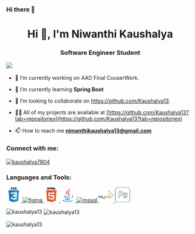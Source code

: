 ### Hi there 👋

<h1 align="center">Hi 👋, I'm Niwanthi Kaushalya</h1>
<h3 align="center">Software Engineer Student</h3>

<img src="https://img.freepik.com/premium-vector/web-development-programming-languages-css-html-it-ui-programmer-cartoon-character-developing-website-coding-flat-illustration-banner_128772-866.jpg?size=626&ext=jpg&ga=GA1.1.439497511.1687503909&semt=ais">

- 🔭 I’m currently working on AAD Final CouserWork.

- 🌱 I’m currently learning **Spring Boot**

- 👯 I’m looking to collaborate on https://github.com/Kaushalya13.

- 👨‍💻 All of my projects are available at [https://github.com/Kaushalya13?tab=repositories](https://github.com/Kaushalya13?tab=repositories)

- 📫 How to reach me **nimanthikaushalya13@gmail.com**

<h3 align="left">Connect with me:</h3>
<p align="left">
<a href="https://instagram.com/kaushalya7804" target="blank"><img align="center" src="https://raw.githubusercontent.com/rahuldkjain/github-profile-readme-generator/master/src/images/icons/Social/instagram.svg" alt="kaushalya7804" height="30" width="40" /></a>
</p>

<h3 align="left">Languages and Tools:</h3>
<p align="left"> <a href="https://www.w3schools.com/css/" target="_blank" rel="noreferrer"> <img src="https://raw.githubusercontent.com/devicons/devicon/master/icons/css3/css3-original-wordmark.svg" alt="css3" width="40" height="40"/> </a> <a href="https://www.figma.com/" target="_blank" rel="noreferrer"> <img src="https://www.vectorlogo.zone/logos/figma/figma-icon.svg" alt="figma" width="40" height="40"/> </a> <a href="https://www.w3.org/html/" target="_blank" rel="noreferrer"> <img src="https://raw.githubusercontent.com/devicons/devicon/master/icons/html5/html5-original-wordmark.svg" alt="html5" width="40" height="40"/> </a> <a href="https://www.java.com" target="_blank" rel="noreferrer"> <img src="https://raw.githubusercontent.com/devicons/devicon/master/icons/java/java-original.svg" alt="java" width="40" height="40"/> </a> <a href="https://www.microsoft.com/en-us/sql-server" target="_blank" rel="noreferrer"> <img src="https://www.svgrepo.com/show/303229/microsoft-sql-server-logo.svg" alt="mssql" width="40" height="40"/> </a> <a href="https://www.mysql.com/" target="_blank" rel="noreferrer"> <img src="https://raw.githubusercontent.com/devicons/devicon/master/icons/mysql/mysql-original-wordmark.svg" alt="mysql" width="40" height="40"/> </a> <a href="https://www.photoshop.com/en" target="_blank" rel="noreferrer"> <img src="https://raw.githubusercontent.com/devicons/devicon/master/icons/photoshop/photoshop-line.svg" alt="photoshop" width="40" height="40"/> </a> </p>

<p><img align="left" src="https://github-readme-stats.vercel.app/api/top-langs?username=kaushalya13&show_icons=true&locale=en&layout=compact" alt="kaushalya13" /></p>

<p>&nbsp;<img align="center" src="https://github-readme-stats.vercel.app/api?username=kaushalya13&show_icons=true&locale=en" alt="kaushalya13" /></p>

<p><img align="center" src="https://github-readme-streak-stats.herokuapp.com/?user=kaushalya13&" alt="kaushalya13" /></p>
